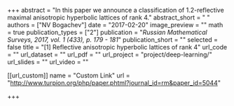 +++
abstract = "In this paper we announce a classification of 1.2-reflective maximal anisotropic hyperbolic lattices of rank 4."
abstract_short = " "
authors = ["NV Bogachev"]
date = "2017-02-20"
image_preview = ""
math = true
publication_types = ["2"]
publication = "*Russian Mathematical Surveys, 2017, vol. 1 (433), p. 179 - 181*"
publication_short = ""
selected = false
title = "[1] Reflective anisotropic hyperbolic lattices of rank 4"
url_code = ""
url_dataset = ""
url_pdf = ""
url_project = "project/deep-learning/"
url_slides = ""
url_video = ""


[[url_custom]]
name = "Custom Link"
url = "http://www.turpion.org/php/paper.phtml?journal_id=rm&paper_id=5044"


+++

